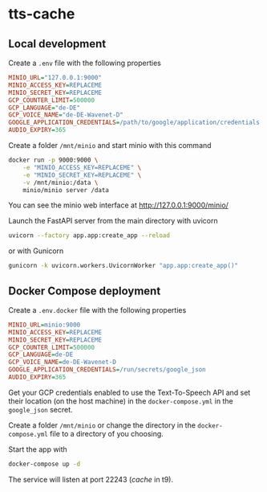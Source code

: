 # tts-cache
## Local development
Create a `.env` file with the following properties
```ini
MINIO_URL="127.0.0.1:9000"
MINIO_ACCESS_KEY=REPLACEME
MINIO_SECRET_KEY=REPLACEME
GCP_COUNTER_LIMIT=500000
GCP_LANGUAGE="de-DE"
GCP_VOICE_NAME="de-DE-Wavenet-D"
GOOGLE_APPLICATION_CREDENTIALS=/path/to/google/application/credentials.json
AUDIO_EXPIRY=365
```
Create a folder `/mnt/minio` and start minio with this command
```bash
docker run -p 9000:9000 \
    -e "MINIO_ACCESS_KEY=REPLACEME" \
    -e "MINIO_SECRET_KEY=REPLACEME" \
    -v /mnt/minio:/data \
    minio/minio server /data
```
You can see the minio web interface at http://127.0.0.1:9000/minio/

Launch the FastAPI server from the main directory with uvicorn
```bash
uvicorn --factory app.app:create_app --reload
```
or with Gunicorn
```bash
gunicorn -k uvicorn.workers.UvicornWorker "app.app:create_app()"
```
## Docker Compose deployment
Create a `.env.docker` file with the following properties
```ini
MINIO_URL=minio:9000
MINIO_ACCESS_KEY=REPLACEME
MINIO_SECRET_KEY=REPLACEME
GCP_COUNTER_LIMIT=500000
GCP_LANGUAGE=de-DE
GCP_VOICE_NAME=de-DE-Wavenet-D
GOOGLE_APPLICATION_CREDENTIALS=/run/secrets/google_json
AUDIO_EXPIRY=365
```
Get your GCP credentials enabled to use the Text-To-Speech API and set their location (on the host machine) in the `docker-compose.yml` in the `google_json` secret.

Create a folder `/mnt/minio` or change the directory in the `docker-compose.yml` file to a directory of you choosing.

Start the app with
```bash
docker-compose up -d
```
The service will listen at port 22243 (*cache* in t9).